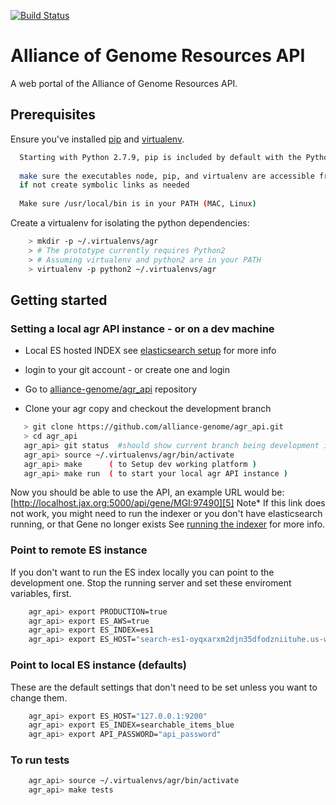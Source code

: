 [![Build Status](https://travis-ci.org/alliance-genome/agr.svg?branch=master)](https://travis-ci.org/alliance-genome/agr)

# Alliance of Genome Resources API
A web portal of the Alliance of Genome Resources API.

## Prerequisites

Ensure you've installed [pip][1] and [virtualenv][2].

```bash
  Starting with Python 2.7.9, pip is included by default with the Python binary installers. 
  
  make sure the executables node, pip, and virtualenv are accessible from /usr/local/bin  (MAC, Linux)
  if not create symbolic links as needed
  
  Make sure /usr/local/bin is in your PATH (MAC, Linux)
```
Create a virtualenv for isolating the python dependencies:

```bash
	> mkdir -p ~/.virtualenvs/agr
	> # The prototype currently requires Python2
	> # Assuming virtualenv and python2 are in your PATH
	> virtualenv -p python2 ~/.virtualenvs/agr
```


## Getting started


### Setting a local agr API instance - or on a dev machine

* Local ES hosted INDEX see [elasticsearch setup][4] for more info

* login to your git account - or create one and login
* Go to [alliance-genome/agr_api][3] repository
* Clone your agr copy and checkout the development branch

```bash
   > git clone https://github.com/alliance-genome/agr_api.git
   > cd agr_api
   agr_api> git status  #should show current branch being development if not git checkout development
   agr_api> source ~/.virtualenvs/agr/bin/activate
   agr_api> make      ( to Setup dev working platform )
   agr_api> make run  ( to start your local agr API instance )
```

Now you should be able to use the API, an example URL would be: [http://localhost.jax.org:5000/api/gene/MGI:97490][5] Note* If this link does not work, you might need to run the indexer or you don't have elasticsearch running, or that Gene no longer exists See [running the indexer][6] for more info.

### Point to remote ES instance

If you don't want to run the ES index locally you can point to the development one. Stop the running server and set these enviroment variables, first.

```bash
	agr_api> export PRODUCTION=true
	agr_api> export ES_AWS=true
	agr_api> export ES_INDEX=es1
	agr_api> export ES_HOST="search-es1-oyqxarxm2djn35dfodzniituhe.us-west-2.es.amazonaws.com"
```

### Point to local ES instance (defaults)

These are the default settings that don't need to be set unless you want to change them.

```bash
	agr_api> export ES_HOST="127.0.0.1:9200"
	agr_api> export ES_INDEX=searchable_items_blue
	agr_api> export API_PASSWORD="api_password"
```

### To run tests
```bash
	agr_api> source ~/.virtualenvs/agr/bin/activate
	agr_api> make tests
```

[1]: https://pip.pypa.io/en/stable/installing/
[2]: https://virtualenv.pypa.io/en/stable/installation/
[3]: https://github.com/alliance-genome/agr_api
[4]: ES_SETUP.md
[5]: http://localhost.jax.org:5000/api/gene/MGI:97490
[6]: indexer